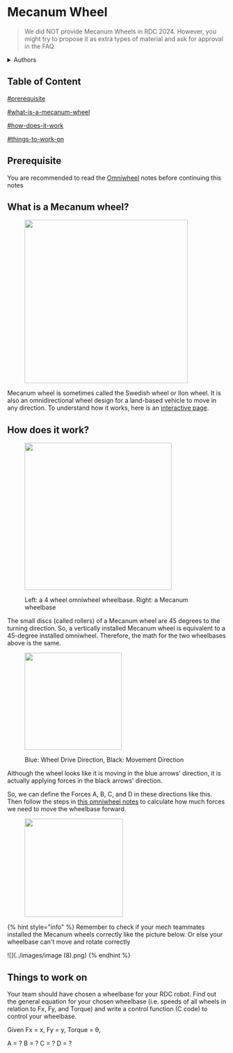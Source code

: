 # Mecanum Wheel

> We did NOT provide Mecanum Wheels in RDC 2024. However, you might try to propose it as extra types of material and ask for approval in the FAQ.

<details>

<summary>Authors</summary>

Dicaprio Cheung

(Reference from HKUST Robocon Advance Tutorial 2023)

</details>

## Table of Content

[#prerequisite](mecanum-wheel.md#prerequisite "mention")

[#what-is-a-mecanum-wheel](mecanum-wheel.md#what-is-a-mecanum-wheel "mention")

[#how-does-it-work](mecanum-wheel.md#how-does-it-work "mention")

[#things-to-work-on](mecanum-wheel.md#things-to-work-on "mention")

## Prerequisite

You are recommended to read the [Omniwheel](omniwheel.md) notes before continuing this notes

## What is a Mecanum wheel?

<figure><img src="../images/image (4) (1) (1).png" alt="" width="375"><figcaption></figcaption></figure>



Mecanum wheel is sometimes called the Swedish wheel or Ilon wheel. It is also an omnidirectional wheel design for a land-based vehicle to move in any direction. To understand how it works, here is an [interactive page](https://seamonsters-2605.github.io/archive/mecanum/).

## How does it work?

<figure><img src="../images/image (9).png" alt="" width="338"><figcaption><p>Left: a 4 wheel omniwheel wheelbase. Right: a Mecanum wheelbase</p></figcaption></figure>

The small discs (called rollers) of a Mecanum wheel are 45 degrees to the turning direction. So, a vertically installed Mecanum wheel is equivalent to a 45-degree installed omniwheel. Therefore, the math for the two wheelbases above is the same.

<figure><img src="../images/image (11).png" alt="" width="223"><figcaption><p>Blue: Wheel Drive Direction, Black: Movement Direction</p></figcaption></figure>

Although the wheel looks like it is moving in the blue arrows' direction, it is actually applying forces in the black arrows' direction.&#x20;

So, we can define the Forces A, B, C, and D in these directions like this. Then follow the steps in [this omniwheel notes](omniwheel.md#simplest-case-wheelbase-moving-forward) to calculate how much forces we need to move the wheelbase forward.

<figure><img src="../images/image (12).png" alt="" width="226"><figcaption></figcaption></figure>

{% hint style="info" %}
Remember to check if your mech teammates installed the Mecanum wheels correctly like the picture below. Or else your wheelbase can't move and rotate correctly

&#x20;![](../images/image (8).png)
{% endhint %}

## Things to work on

Your team should have chosen a wheelbase for your RDC robot. Find out the general equation for your chosen wheelbase (i.e. speeds of all wheels in relation to Fx, Fy, and Torque) and write a control function (C code) to control your wheelbase.&#x20;

Given Fx = x, Fy = y, Torque = θ,

A = ? B = ? C = ? D = ?
